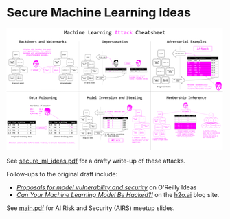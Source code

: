 # Secure Machine Learning Ideas

![](img/cheatsheet.png)


See [secure_ml_ideas.pdf](secure_ml_ideas.pdf) for a drafty write-up of these attacks.


Follow-ups to the original draft include:
* [*Proposals for model vulnerability and security*](https://www.oreilly.com/ideas/proposals-for-model-vulnerability-and-security) on O'Reilly Ideas
* [*Can Your Machine Learning Model Be Hacked?!*](https://www.h2o.ai/blog/can-your-machine-learning-model-be-hacked/) on the [h2o.ai](https://www.h2o.ai) blog site.


See [main.pdf](main.pdf) for AI Risk and Security (AIRS) meetup slides.
